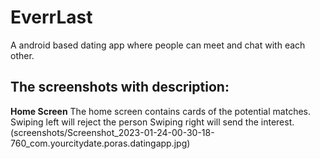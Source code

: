 # EverrLast
A android based  dating app where people can meet and chat with each other.

## The screenshots with description:

**Home Screen**
The home screen contains cards of the potential matches. 
Swiping left will reject the person Swiping right will send the interest.
(screenshots/Screenshot_2023-01-24-00-30-18-760_com.yourcitydate.poras.datingapp.jpg)




